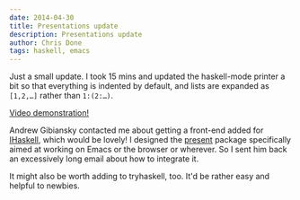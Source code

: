 ```yaml
---
date: 2014-04-30
title: Presentations update
description: Presentations update
author: Chris Done
tags: haskell, emacs
---
```


Just a small update. I took 15 mins and updated the haskell-mode
printer a bit so that everything is indented by default, and lists are
expanded as `[1,2,…]` rather than `1:(2:…)`.

[Video demonstration!](https://www.youtube.com/watch?v=oJhIvHtflbI)

Andrew Gibiansky contacted me about getting a front-end added for
[IHaskell](https://github.com/gibiansky/IHaskell), which would be
lovely! I designed the [present](https://github.com/chrisdone/present)
package specifically aimed at working on Emacs or the browser or
wherever. So I sent him back an excessively long email about how to
integrate it.

It might also be worth adding to tryhaskell, too. It'd be rather easy
and helpful to newbies.
